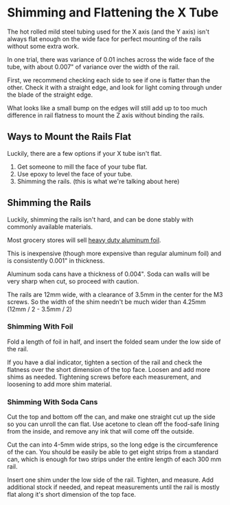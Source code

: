 # Shimming and Flattening the X Tube

The hot rolled mild steel tubing used for the X axis (and the Y axis) isn't always flat enough on the wide face for perfect mounting of the rails without some extra work. 

In one trial, there was variance of 0.01 inches across the wide face of the tube, with about 0.007" of variance over the width of the rail. 

First, we recommend checking each side to see if one is flatter than the other. Check it with a straight edge, and look for light coming through under the blade of the straight edge.

What looks like a small bump on the edges will still add up to too much difference in rail flatness to mount the Z axis without binding the rails.

## Ways to Mount the Rails Flat

Luckily, there are a few options if your X tube isn't flat.

1. Get someone to mill the face of your tube flat. 
2. Use epoxy to level the face of your tube.
3. Shimming the rails. (this is what we're talking about here)

## Shimming the Rails

Luckily, shimming the rails isn't hard, and can be done stably with commonly available materials.

Most grocery stores will sell [heavy duty aluminum foil](https://www.reynoldsbrands.com/products/aluminum-foil/heavy-duty-foil). 

This is inexpensive (though more expensive than regular aluminum foil) and is consistently 0.001" in thickness.

Aluminum soda cans have a thickness of 0.004". Soda can walls will be very sharp when cut, so proceed with caution.

The rails are 12mm wide, with a clearance of 3.5mm in the center for the M3 screws. So the width of the shim needn't be much wider than 4.25mm (12mm / 2 - 3.5mm / 2)

### Shimming With Foil

Fold a length of foil in half, and insert the folded seam under the low side of the rail. 

If you have a dial indicator, tighten a section of the rail and check the flatness over the short dimension of the top face. Loosen and add more shims as needed. Tightening screws before each measurement, and loosening to add more shim material.

### Shimming With Soda Cans

Cut the top and bottom off the can, and make one straight cut up the side so you can unroll the can flat. Use acetone to clean off the food-safe lining from the inside, and remove any ink that will come off the outside. 

Cut the can into 4-5mm wide strips, so the long edge is the circumference of the can. You should be easily be able to get eight strips from a standard can, which is enough for two strips under the entire length of each 300 mm rail. 

Insert one shim under the low side of the rail. Tighten, and measure. Add additional stock if needed, and repeat measurements until the rail is mostly flat along it's short dimension of the top face.
